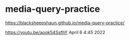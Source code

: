 # media-query-practice
 https://blacksheepshaun.github.io/media-query-practice/



https://youtu.be/aook54SsfhY
April 6 4:45 2022
